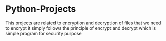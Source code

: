 # Python-Projects
This projects are related to encryption and decryption of files that we need to encrypt 
it simply follows the principle of encrypt and decrypt which is simple program for security purpose 
